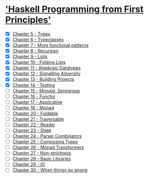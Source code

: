 # ['Haskell Programming from First Principles'](http://haskellbook.com)

- [x] [Chapter 5 - Types](src/HaskellProgramming/Chapter05/README.md)
- [x] [Chapter 6 - Typeclasses](src/HaskellProgramming/Chapter06/README.md)
- [x] [Chapter 7 - More functional patterns](src/HaskellProgramming/Chapter07/README.md)
- [x] [Chapter 8 - Recursion](src/HaskellProgramming/Chapter08/README.md)
- [x] [Chapter 9 - Lists](src/HaskellProgramming/Chapter09/README.md)
- [x] [Chapter 10 - Folding Lists](src/HaskellProgramming/Chapter10/README.md)
- [x] [Chapter 11 - Algebraic Datatypes](src/HaskellProgramming/Chapter11/README.md)
- [x] [Chapter 12 - Signalling Adversity](src/HaskellProgramming/Chapter12/README.md)
- [x] [Chapter 13 - Building Projects](src/HaskellProgramming/Chapter13/README.md)
- [x] [Chapter 14 - Testing](src/HaskellProgramming/Chapter14/README.md)
- [ ] [Chapter 15 - Monoid, Semigroup](src/HaskellProgramming/Chapter15/README.md)
- [ ] [Chapter 16 - Functor](src/HaskellProgramming/Chapter16/README.md)
- [ ] [Chapter 17 - Applicative](src/HaskellProgramming/Chapter17/README.md)
- [ ] [Chapter 18 - Monad](src/HaskellProgramming/Chapter18/README.md)
- [ ] [Chapter 20 - Foldable](src/HaskellProgramming/Chapter20/README.md)
- [ ] [Chapter 21 - Traversable](src/HaskellProgramming/Chapter21/README.md)
- [ ] [Chapter 22 - Reader](src/HaskellProgramming/Chapter22/README.md)
- [ ] [Chapter 23 - State](src/HaskellProgramming/Chapter23/README.md)
- [ ] [Chapter 24 - Parser Combinators](src/HaskellProgramming/Chapter24/README.md)
- [ ] [Chapter 25 - Composing Types](src/HaskellProgramming/Chapter25/README.md)
- [ ] [Chapter 26 - Monad Transformers](src/HaskellProgramming/Chapter26/README.md)
- [ ] [Chapter 27 - Non-strictness](src/HaskellProgramming/Chapter27/README.md)
- [ ] [Chapter 28 - Basic Libraries](src/HaskellProgramming/Chapter28/README.md)
- [ ] [Chapter 29 - IO](src/HaskellProgramming/Chapter29/README.md)
- [ ] [Chapter 30 - When things go wrong](src/HaskellProgramming/Chapter30/README.md)
